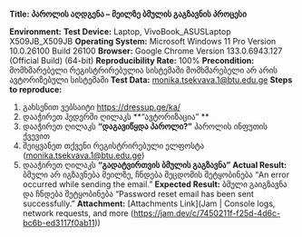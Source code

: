 **Title: პაროლის აღდგენა – მეილზე ბმულის გაგზავნის პროცესი**

**Environment:**
**Test Device:** Laptop, VivoBook_ASUSLaptop X509JB_X509JB
**Operating System:** Microsoft  Windows 11 Pro Version 10.0.26100 Build 26100
**Browser:** Google Chrome Version 133.0.6943.127 (Official Build) (64-bit)
**Reproducibility Rate:** 100%
**Precondition:**
მომხმარებელი რეგისტრირებულია სისტემაში
მომხმარებელი არ არის ავტორიზებული სისტემაში
**Test Data:**
monika.tsekvava.1@btu.edu.ge
**Steps to reproduce:**
1. გახსენით ვებსაიტი https://dressup.ge/ka/
2. დააჭირეთ ჰედერში ღილაკს **“ავტორიზაცია” **
3. დააჭირეთ ღილაკს **“დაგავიწყდა პაროლი?”** პაროლის ინფუთის ქვევით
4. შეიყვანეთ თქვენი რეგისტრირებული ელფოსტა (monika.tsekvava.1@btu.edu.ge)
5. დააჭირეთ ღილაკს **“გადატვირთვის ბმულის გაგზავნა”**
**Actual Result:**
ბმული არ იგზავნება მეილზე, ჩნდება შეცდომის შეტყობინება  “An error occurred while sending the email.”
**Expected Result:**
ბმული გაიგზავნა და ჩნდება შეტყობინება “Password reset email has been sent successfully.” 
**Attachment:**
[Attachments Link](Jam | Console logs, network requests, and more (https://jam.dev/c/7450211f-f25d-4d6c-bc6b-ed3117f0ab11))
